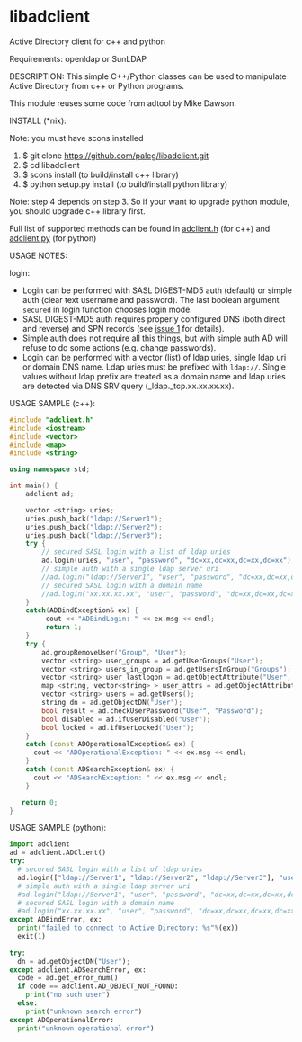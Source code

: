 # libadclient
Active Directory client for c++ and python

Requirements: openldap or SunLDAP

DESCRIPTION:
  This simple C++/Python classes can be used to manipulate Active Directory from c++ or Python programs.
  
  This module reuses some code from adtool by Mike Dawson.

INSTALL (*nix):

Note: you must have scons installed

  1. $ git clone https://github.com/paleg/libadclient.git
  2. $ cd libadclient
  3. $ scons install (to build/install c++ library)
  4. $ python setup.py install (to build/install python library)

Note: step 4 depends on step 3. So if your want to upgrade python module, you should upgrade c++ library first. 

Full list of supported methods can be found in [adclient.h](https://github.com/paleg/libadclient/blob/master/adclient.h) (for c++) and [adclient.py](https://github.com/paleg/libadclient/blob/master/adclient.py) (for python)

USAGE NOTES:

login: 
  - Login can be performed with SASL DIGEST-MD5 auth (default) or simple auth (clear text username and password). The last boolean argument `secured` in login function chooses login mode.
  - SASL DIGEST-MD5 auth requires properly configured DNS (both direct and reverse) and SPN records (see [issue 1](https://github.com/paleg/libadclient/issues/1#issuecomment-131693081) for details). 
  - Simple auth does not require all this things, but with simple auth AD will refuse to do some actions (e.g. change passwords).
  - Login can be performed with a vector (list) of ldap uries, single ldap uri or domain DNS name. Ldap uries must be prefixed with `ldap://`. Single values without ldap prefix are treated as a domain name and ldap uries are detected via DNS SRV query (_ldap._tcp.xx.xx.xx.xx).

USAGE SAMPLE (c++):
```cpp
#include "adclient.h"
#include <iostream>
#include <vector>
#include <map>
#include <string>

using namespace std;

int main() {
    adclient ad;

    vector <string> uries;
    uries.push_back("ldap://Server1");
    uries.push_back("ldap://Server2");
    uries.push_back("ldap://Server3");
    try {
        // secured SASL login with a list of ldap uries
        ad.login(uries, "user", "password", "dc=xx,dc=xx,dc=xx,dc=xx");
        // simple auth with a single ldap server uri
        //ad.login("ldap://Server1", "user", "password", "dc=xx,dc=xx,dc=xx,dc=xx", false);
        // secured SASL login with a domain name
        //ad.login("xx.xx.xx.xx", "user", "password", "dc=xx,dc=xx,dc=xx,dc=xx", true)
    }
    catch(ADBindException& ex) {
         cout << "ADBindLogin: " << ex.msg << endl;
         return 1;
    }
    try {
        ad.groupRemoveUser("Group", "User");
        vector <string> user_groups = ad.getUserGroups("User");
        vector <string> users_in_group = ad.getUsersInGroup("Groups");
        vector <string> user_lastlogon = ad.getObjectAttribute("User", "lastLogon");
        map <string, vector<string> > user_attrs = ad.getObjectAttributes("User");
        vector <string> users = ad.getUsers();
        string dn = ad.getObjectDN("User");
        bool result = ad.checkUserPassword("User", "Password");
        bool disabled = ad.ifUserDisabled("User");
        bool locked = ad.ifUserLocked("User");
    }
    catch (const ADOperationalException& ex) {
      cout << "ADOperationalException: " << ex.msg << endl;
    }
    catch (const ADSearchException& ex) {
      cout << "ADSearchException: " << ex.msg << endl;
    }

   return 0;
}
```

USAGE SAMPLE (python):
```python
import adclient
ad = adclient.ADClient()
try:
  # secured SASL login with a list of ldap uries
  ad.login(["ldap://Server1", "ldap://Server2", "ldap://Server3"], "user", "password", "dc=xx,dc=xx,dc=xx,dc=xx")
  # simple auth with a single ldap server uri
  #ad.login("ldap://Server1", "user", "password", "dc=xx,dc=xx,dc=xx,dc=xx", False)
  # secured SASL login with a domain name
  #ad.login("xx.xx.xx.xx", "user", "password", "dc=xx,dc=xx,dc=xx,dc=xx", True)
except ADBindError, ex:
  print("failed to connect to Active Directory: %s"%(ex))
  exit(1)
  
try:
  dn = ad.getObjectDN("User");
except adclient.ADSearchError, ex:
  code = ad.get_error_num()
  if code == adclient.AD_OBJECT_NOT_FOUND:
    print("no such user")
  else:
    print("unknown search error")
except ADOperationalError:
  print("unknown operational error")
```

